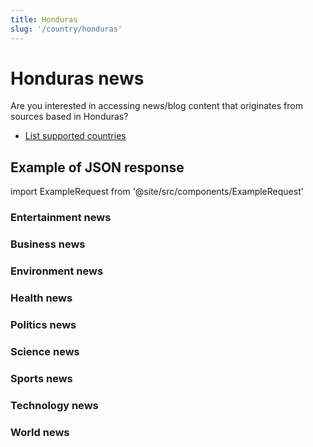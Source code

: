 ```yaml
---
title: Honduras
slug: '/country/honduras'
---
```


# Honduras news

Are you interested in accessing news/blog content that originates from sources based in Honduras?

- [List supported countries](/get-articles/countries)

## Example of JSON response

import ExampleRequest from '@site/src/components/ExampleRequest'

### Entertainment news
<ExampleRequest url="https://api.apitube.io/v1/news/articles?limit=2&category=news/Arts_and_Entertainment&country=hn"></ExampleRequest>

### Business news
<ExampleRequest url="https://api.apitube.io/v1/news/articles?limit=2&category=news/Business&country=hn"></ExampleRequest>

### Environment news
<ExampleRequest url="https://api.apitube.io/v1/news/articles?limit=2&category=news/Environment&country=hn"></ExampleRequest>

### Health news
<ExampleRequest url="https://api.apitube.io/v1/news/articles?limit=2&category=news/Health&country=hn"></ExampleRequest>

### Politics news
<ExampleRequest url="https://api.apitube.io/v1/news/articles?limit=2&category=news/Politics&country=hn"></ExampleRequest>

### Science news
<ExampleRequest url="https://api.apitube.io/v1/news/articles?limit=2&category=news/Science&country=hn"></ExampleRequest>

### Sports news
<ExampleRequest url="https://api.apitube.io/v1/news/articles?limit=2&category=news/Sports&country=hn"></ExampleRequest>

### Technology news
<ExampleRequest url="https://api.apitube.io/v1/news/articles?limit=2&category=news/Technology&country=hn"></ExampleRequest>

### World news
<ExampleRequest url="https://api.apitube.io/v1/news/articles?limit=2&category=news/World&country=hn"></ExampleRequest>
